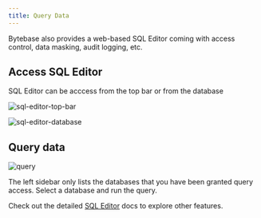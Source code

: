 ```yaml
---
title: Query Data
---
```


Bytebase also provides a web-based SQL Editor coming with access control, data masking, audit logging, etc.

## Access SQL Editor

SQL Editor can be acccess from the top bar or from the database

![sql-editor-top-bar](/content/docs/get-started/step-by-step/query-data/access-sql-editor-top.webp)

![sql-editor-database](/content/docs/get-started/step-by-step/query-data/access-sql-editor-database.webp)

## Query data

![query](/content/docs/get-started/step-by-step/query-data/query.webp)

The left sidebar only lists the databases that you have been granted query access. Select a database
and run the query.

Check out the detailed [SQL Editor](/docs/sql-editor/overview) docs to explore other features.
